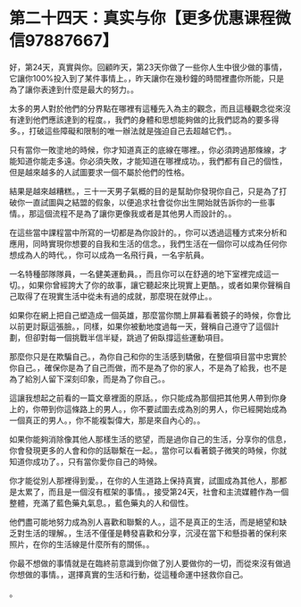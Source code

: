 # 第二十四天：真实与你【更多优惠课程微信97887667】

好，第24天，真實與你。回顧昨天，第23天你做了一些你人生中很少做的事情，它讓你100%投入到了某件事情上。，昨天讓你在幾秒鐘的時間裡盡你所能，只是為了讓你表達到什麼是最大的努力。。

太多的男人對於他們的分界點在哪裡有這種先入為主的觀念，而且這種觀念從來沒有達到他們應該達到的程度。，我們的身體和思想能夠做的比我們認為的要多得多。，打破這些障礙和限制的唯一辦法就是強迫自己去超越它們。。

只有當你一敗塗地的時候，你才知道真正的底線在哪裡。，你必須跨過那條線，才能知道你能走多遠。你必須失敗，才能知道在哪裡成功。，我們都有自己的個性，但是越來越多的人試圖要求一個不屬於他們的性格。

結果是越來越糟糕。，三十一天男子氣概的目的是幫助你發現你自己，只是為了打破你一直試圖與之結盟的假象，以便追求社會從你出生開始就告訴你的一些事情。，那這個流程不是為了讓你更像我或者是其他男人而設計的。。

在這些當中課程當中所寫的一切都是為你設計的。，你可以透過這種方式來分析和應用，同時實現你想要的自我和生活的信念。，我們生活在一個你可以成為任何你想成為人的時代。，你可以成為一名飛行員，一名宇航員。

一名特種部隊隊員，一名健美運動員。，而且你可以在舒適的地下室裡完成這一切。，如果你曾經誇大了你的故事，讓它聽起來比現實上更酷。，或者如果你聲稱自己取得了在現實生活中從未有過的成就，那麼現在就停止。。

如果你在網上把自己塑造成一個英雄，那麼當你關上屏幕看著鏡子的時候，你會比以前更討厭這張臉。，同樣，如果你被動地度過每一天，聲稱自己遵守了這個計劃，但卻對每一個挑戰半信半疑，跳過了俯臥撐這些運動項目。

那麼你只是在欺騙自己。，為你自己和你的生活感到驕傲，在整個項目當中忠實於你自己。，確保你是為了自己而做，而不是為了你的家人，不是為了給我，也不是為了給別人留下深刻印象，而是為了你自己。。

這讓我想起之前看的一篇文章裡面的原話。，你只能成為那個把其他男人帶到你身上的，你帶到你這條路上的男人。，你不要試圖去成為別的男人，你已經開始成為一個真正的男人。，你不能複製偉大，那是來自內心的。。

如果你能夠消除像其他人那樣生活的慾望，而是過你自己的生活，分享你的信息，你會發現更多的人會和你的話聯繫在一起。，當你可以看著鏡子微笑的時候，你就知道你成功了。，只有當你愛你自己的時候。

你才能從別人那裡得到愛。，在你的人生道路上保持真實，試圖成為其他人，那都是太累了，而且是一個沒有框架的事情。，接受第24天，社會和主流媒體作為一個整體，充滿了藍色藥丸氣息。，藍色藥丸的人和個性。

他們盡可能地努力成為別人喜歡和聯繫的人。，這不是真正的生活，而是絕望和缺乏對生活的理解。，生活不僅僅是轉發喜歡和分享，沉浸在當下和懸掛著的保利來照片，在你的生活線是什麼所有的關係。。

你最不想做的事情就是在臨終前意識到你做了別人要做你的一切，而從來沒有做過你想做的事情。，選擇真實的生活和行動，從這種命運中拯救你自己。

。